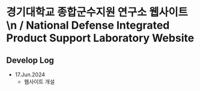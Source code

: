 # 경기대학교 종합군수지원 연구소 웹사이트 \n / National Defense Integrated Product Support Laboratory Website

## Develop Log
* 17.Jun.2024
  * 웹사이트 개설
